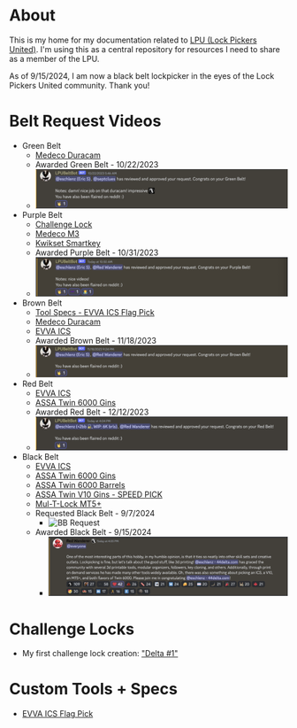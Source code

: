# About
This is my home for my documentation related to [LPU (Lock Pickers United)](https://www.reddit.com/r/lockpicking/). I'm using this as a central repository for resources I need to share as a member of the LPU.

As of 9/15/2024, I am now a black belt lockpicker in the eyes of the Lock Pickers United community. Thank you!

# Belt Request Videos
* Green Belt
  * [Medeco Duracam](https://www.youtube.com/watch?v=23MHaHG4b7k)
  * Awarded Green Belt - 10/22/2023
  * ![Green Belt Approved](green_belt_approval.png)
* Purple Belt
  * [Challenge Lock](https://github.com/eschlenz/Lock-Picking-Public/tree/main/LPU/DELTA_1)
  * [Medeco M3](https://www.youtube.com/watch?v=1w8HsfxLv5I)
  * [Kwikset Smartkey](https://youtu.be/kC1vp0_bt5g?si=q81mX55eXcMq27L8)
  * Awarded Purple Belt - 10/31/2023
  * ![Purple Belt Approved](purple_belt_approval.png)
* Brown Belt
  * [Tool Specs - EVVA ICS Flag Pick](https://github.com/eschlenz/Lock-Picking-Public/tree/main/LPU/Tools/EVVA%20ICS%20Flag%20Pick)
  * [Medeco Duracam](https://www.youtube.com/watch?v=23MHaHG4b7k)
  * [EVVA ICS](https://www.youtube.com/watch?v=zhpDa8Lffy0)
  * Awarded Brown Belt - 11/18/2023
  * ![Brown Belt Approved](brown_belt_approval.png)
* Red Belt
  * [EVVA ICS](https://www.youtube.com/watch?v=zhpDa8Lffy0)
  * [ASSA Twin 6000 Gins](https://youtu.be/P8FWjfhuVRg)
  * Awarded Red Belt - 12/12/2023
  * ![Red Belt Approval](red_belt_approval.png)
* Black Belt
  * [EVVA ICS](https://www.youtube.com/watch?v=zhpDa8Lffy0)
  * [ASSA Twin 6000 Gins](https://youtu.be/P8FWjfhuVRg)
  * [ASSA Twin 6000 Barrels](https://youtu.be/vlOgLHSNWfw?si=0ye73byPKQXdXpno)
  * [ASSA Twin V10 Gins - SPEED PICK](https://youtu.be/negWjK7Qj6Y?si=KPskRDSz3guDvBFg)
  * [Mul-T-Lock MT5+](https://youtu.be/Kn4lHAX0o24?si=9J4_eojo8nivb_3_)
  * Requested Black Belt - 9/7/2024
    * ![BB Request](bb_request_merged.png)
  * Awarded Black Belt - 9/15/2024
    * ![Awarded BB](bb_awarded.png) 

# Challenge Locks
* My first challenge lock creation: ["Delta #1"](DELTA_1)

# Custom Tools + Specs
* [EVVA ICS Flag Pick](https://github.com/eschlenz/Lock-Picking-Public/tree/main/LPU/Tools/EVVA%20ICS%20Flag%20Pick)
